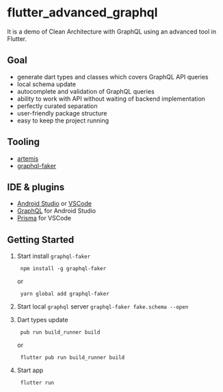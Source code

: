 # flutter_advanced_graphql

It is a demo of Clean Architecture with GraphQL using an advanced tool in Flutter.

## Goal
- generate dart types and classes which covers GraphQL API queries
- local schema update
- autocomplete and validation of GraphQL queries
- ability to work with API without waiting of backend implementation
- perfectly curated separation
- user-friendly package structure
- easy to keep the project running

## Tooling
- [artemis](https://pub.dev/packages/artemis)
- [graphql-faker](https://github.com/APIs-guru/graphql-faker)

## IDE & plugins
- [Android Studio](https://developer.android.com/studio) or [VSCode](https://code.visualstudio.com/)
- [GraphQL](https://jimkyndemeyer.github.io/js-graphql-intellij-plugin/docs/getting-started) for Android Studio
- [Prisma](https://jimkyndemeyer.github.io/js-graphql-intellij-plugin/docs/getting-started) for VSCode

## Getting Started

1. Start install `graphql-faker`

        npm install -g graphql-faker

   or

        yarn global add graphql-faker

2. Start local `graphql` server `graphql-faker fake.schema --open`
3. Dart types update

        pub run build_runner build

   or

        flutter pub run build_runner build

4. Start app

        flutter run